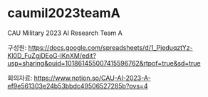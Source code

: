 # caumil2023teamA
CAU Military 2023 AI Research Team A

구성원: https://docs.google.com/spreadsheets/d/1_PjeduqztYz-Kl0D_FuZgjDEoG-lKnXM/edit?usp=sharing&ouid=101861455007415596762&rtpof=true&sd=true

회의자료: https://www.notion.so/CAU-AI-2023-A-ef9e561303e24b53bbdc49506527285b?pvs=4

